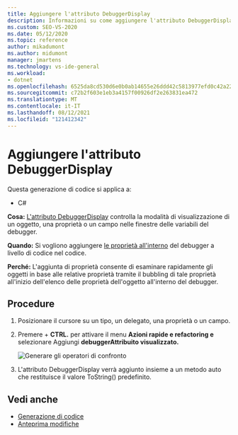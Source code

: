 ```yaml
---
title: Aggiungere l'attributo DebuggerDisplay
description: Informazioni su come aggiungere l'attributo DebuggerDisplay per controllare il modo in cui la finestra delle variabili del debugger visualizza un oggetto, una proprietà o un campo.
ms.custom: SEO-VS-2020
ms.date: 05/12/2020
ms.topic: reference
author: mikadumont
ms.author: midumont
manager: jmartens
ms.technology: vs-ide-general
ms.workload:
- dotnet
ms.openlocfilehash: 6525da8cd530d6e0b0ab14655e26ddd42c5813977efd0c42a222bc5fea1dcef6
ms.sourcegitcommit: c72b2f603e1eb3a4157f00926df2e263831ea472
ms.translationtype: MT
ms.contentlocale: it-IT
ms.lasthandoff: 08/12/2021
ms.locfileid: "121412342"
---
```

# <a name="add-debuggerdisplay-attribute"></a>Aggiungere l'attributo DebuggerDisplay

Questa generazione di codice si applica a:

- C#

**Cosa:** [L'attributo DebuggerDisplay](../../debugger/using-the-debuggerdisplay-attribute.md) controlla la modalità di visualizzazione di un oggetto, una proprietà o un campo nelle finestre delle variabili del debugger.

**Quando:** Si vogliono aggiungere [le proprietà all'interno](../../debugger/view-data-values-in-data-tips-in-the-code-editor.md#pin-properties-in-datatips) del debugger a livello di codice nel codice.

**Perché:** L'aggiunta di proprietà consente di esaminare rapidamente gli oggetti in base alle relative proprietà tramite il bubbling di tale proprietà all'inizio dell'elenco delle proprietà dell'oggetto all'interno del debugger. 

## <a name="how-to"></a>Procedure

1. Posizionare il cursore su un tipo, un delegato, una proprietà o un campo. 

2. Premere  + **CTRL.** per attivare il menu **Azioni rapide e refactoring e** selezionare Aggiungi **debuggerAttribuito visualizzato.**

    ![Generare gli operatori di confronto](media/add-debugger-display-attribute.png)

3. L'attributo DebuggerDisplay verrà aggiunto insieme a un metodo auto che restituisce il valore ToString() predefinito. 

## <a name="see-also"></a>Vedi anche

- [Generazione di codice](../code-generation-in-visual-studio.md)
- [Anteprima modifiche](../../ide/preview-changes.md)